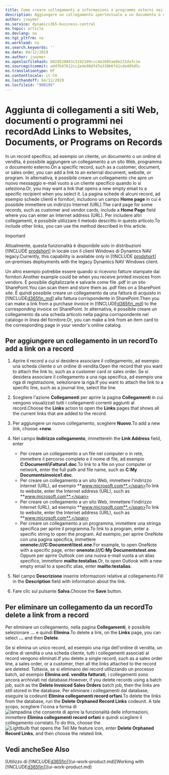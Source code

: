 ```yaml
---
title: Come creare collegamenti a informazioni o programmi esterni nei record | Microsoft Docs
description: Aggiungere un collegamento ipertestuale a un documento o un sito Web in un record specifico, ad esempio, un cliente o un documento.
author: jswymer
ms.service: dynamics365-business-central
ms.topic: article
ms.devlang: na
ms.tgt_pltfrm: na
ms.workload: na
ms.search.keywords: ''
ms.date: 04/12/2019
ms.author: jswymer
ms.openlocfilehash: 602d520043c5192109ccc4e2605ae0e231dafc1e
ms.sourcegitcommit: addfb47612cc2e4e98dfd7e338b6f41cde405d5c
ms.translationtype: HT
ms.contentlocale: it-CH
ms.lasthandoff: 04/12/2019
ms.locfileid: "990195"
---
```

# <a name="add-links-to-websites-documents-or-programs-on-records"></a><span data-ttu-id="9c351-103">Aggiunta di collegamenti a siti Web, documenti o programmi nei record</span><span class="sxs-lookup"><span data-stu-id="9c351-103">Add Links to Websites, Documents, or Programs on Records</span></span>
<span data-ttu-id="9c351-104">In un record specifico, ad esempio un cliente, un documento o un ordine di vendita, è possibile aggiungere un collegamento a un sito Web, programma o documento esterno.</span><span class="sxs-lookup"><span data-stu-id="9c351-104">On a specific record, such as a customer, document, or sales order, you can add a link to an external document, website, or program.</span></span> <span data-ttu-id="9c351-105">In alternativa, è possibile creare un collegamento che apre un nuovo messaggio e-mail vuoto a un cliente specifico quando lo si seleziona.</span><span class="sxs-lookup"><span data-stu-id="9c351-105">Or, you may want a link that opens a new empty email to a specific recipient when you select it.</span></span> <span data-ttu-id="9c351-106">La pagina schede di alcuni record, ad esempio schede clienti e fornitori, includono un campo **Home page** in cui è possibile immettere un indirizzo Internet (URL).</span><span class="sxs-lookup"><span data-stu-id="9c351-106">The card page for some records, such as customer and vendor cards, include a **Home Page** field where you can enter an Internet address (URL).</span></span> <span data-ttu-id="9c351-107">Per includere altri collegamenti, è possibile utilizzare il metodo descritto in questo articolo.</span><span class="sxs-lookup"><span data-stu-id="9c351-107">To include other links, you can use the method described in this article.</span></span>  

> [!IMPORTANT]
> <span data-ttu-id="9c351-108">Attualmente, questa funzionalità è disponibile solo in distribuzioni [!INCLUDE [prodshort](includes/prodshort.md)] in locale con il client Windows di Dynamics NAV legacy.</span><span class="sxs-lookup"><span data-stu-id="9c351-108">Currently, this capability is available only in [!INCLUDE [prodshort](includes/prodshort.md)] on-premises deployments with the legacy Dynamics NAV Windows client.</span></span>  

<span data-ttu-id="9c351-109">Un altro esempio potrebbe essere quando si ricevono fatture stampate dai fornitori.</span><span class="sxs-lookup"><span data-stu-id="9c351-109">Another example could be when you receive printed invoices from vendors.</span></span> <span data-ttu-id="9c351-110">È possibile digitalizzarle e salvarle come file .pdf in un sito SharePoint.</span><span class="sxs-lookup"><span data-stu-id="9c351-110">You can scan them and store them as .pdf files on a SharePoint site.</span></span> <span data-ttu-id="9c351-111">È quindi possibile creare un collegamento da una fattura di acquisto in [!INCLUDE[d365fin_md](includes/d365fin_md.md)] alla fattura corrispondente in SharePoint.</span><span class="sxs-lookup"><span data-stu-id="9c351-111">Then you can make a link from a purchase invoice in [!INCLUDE[d365fin_md](includes/d365fin_md.md)] to the corresponding invoice on  SharePoint.</span></span> <span data-ttu-id="9c351-112">In alternativa, è possibile creare un collegamento da una scheda articolo nella pagina corrispondente nel catalogo in linea del fornitore.</span><span class="sxs-lookup"><span data-stu-id="9c351-112">Or, you can make a link from an item card to the corresponding page in your vendor's online catalog.</span></span>

## <a name="to-add-a-link-on-a-record"></a><span data-ttu-id="9c351-113">Per aggiungere un collegamento in un record</span><span class="sxs-lookup"><span data-stu-id="9c351-113">To add a link on a record</span></span>   

1.  <span data-ttu-id="9c351-114">Aprire il record a cui si desidera associare il collegamento, ad esempio una scheda cliente o un ordine di vendita.</span><span class="sxs-lookup"><span data-stu-id="9c351-114">Open the record that you want to attach the link to, such as a customer card or sales order.</span></span> <span data-ttu-id="9c351-115">Se si desidera associare il collegamento a una riga specifica, ad esempio una riga di registrazione, selezionare la riga.</span><span class="sxs-lookup"><span data-stu-id="9c351-115">If you want to attach the link to a specific line, such as a journal line, select the line.</span></span>  

2.  <span data-ttu-id="9c351-116">Scegliere l'azione **Collegamenti** per aprire la pagina **Collegamenti** in cui vengono visualizzati tutti i collegamenti correnti aggiunti al record.</span><span class="sxs-lookup"><span data-stu-id="9c351-116">Choose the **Links** action to open the **Links** pages that shows all the current links that are added to the record.</span></span>

3. <span data-ttu-id="9c351-117">Per aggiungere un nuovo collegamento, scegliere **Nuovo**.</span><span class="sxs-lookup"><span data-stu-id="9c351-117">To add a new link, choose **+new**.</span></span>

4.  <span data-ttu-id="9c351-118">Nel campo **Indirizzo collegamento**, immettere</span><span class="sxs-lookup"><span data-stu-id="9c351-118">In the **Link Address** field, enter</span></span>

    -   <span data-ttu-id="9c351-119">Per creare un collegamento a un file nel computer o in rete, immettere il percorso completo e il nome di file, ad esempio **C:Documenti\Fattura1.doc**.</span><span class="sxs-lookup"><span data-stu-id="9c351-119">To link to a file on your computer or network, enter the full path and file name, such as  **C:My Documentsinvoice1.doc**.</span></span>
    -   <span data-ttu-id="9c351-120">Per creare un collegamento a un sito Web, immettere l'indirizzo Internet (URL), ad esempio **www.microsoft.com**.</span><span class="sxs-lookup"><span data-stu-id="9c351-120">To link to website, enter the Internet address (URL), such as **www.microsoft.com**.</span></span>
    -   <span data-ttu-id="9c351-121">Per creare un collegamento a un sito Web, immettere l'indirizzo Internet (URL), ad esempio **www.microsoft.com**.</span><span class="sxs-lookup"><span data-stu-id="9c351-121">To link to website, enter the Internet address (URL), such as **www.microsoft.com**.</span></span>
    -   <span data-ttu-id="9c351-122">Per creare un collegamento a un programma, immettere una stringa specifica per aprire il programma.</span><span class="sxs-lookup"><span data-stu-id="9c351-122">To link to a program, enter a specific string to open the program.</span></span> <span data-ttu-id="9c351-123">Ad esempio, per aprire OneNote con una pagina specifica, immettere **onenote:///C:Documenti\test.one**.</span><span class="sxs-lookup"><span data-stu-id="9c351-123">For example, to open OneNote with a specific page, enter **onenote:///C:My Documentstest.one**.</span></span> <span data-ttu-id="9c351-124">Oppure per aprire Outlook con una nuova e-mail vuota a un alias specifico, immettere **mailto:testalias**.</span><span class="sxs-lookup"><span data-stu-id="9c351-124">Or, to open Outlook with a new empty email to a specific alias, enter **mailto:testalias**.</span></span>  

5.  <span data-ttu-id="9c351-125">Nel campo **Descrizione** inserire informazioni relative al collegamento.</span><span class="sxs-lookup"><span data-stu-id="9c351-125">Fill in the **Description** field with information about the link.</span></span>  

6.  <span data-ttu-id="9c351-126">Fare clic sul pulsante **Salva**.</span><span class="sxs-lookup"><span data-stu-id="9c351-126">Choose the **Save** button.</span></span>  

## <a name="to-delete-a-link-from-a-record"></a><span data-ttu-id="9c351-127">Per eliminare un collegamento da un record</span><span class="sxs-lookup"><span data-stu-id="9c351-127">To delete a link from a record</span></span>  

<span data-ttu-id="9c351-128">Per eliminare un collegamento, nella pagina **Collegamenti**, è possibile selezionare **…** e quindi **Elimina**.</span><span class="sxs-lookup"><span data-stu-id="9c351-128">To delete a link, on the **Links** page, you can select **...** and then **Delete**.</span></span>

<span data-ttu-id="9c351-129">Se si elimina un unico record, ad esempio una riga dell'ordine di vendita, un ordine di vendita o una scheda cliente, tutti i collegamenti associati al record vengono eliminati.</span><span class="sxs-lookup"><span data-stu-id="9c351-129">If you delete a single record, such as a sales order line, a sales order, or a customer, then all the links attached to the record are deleted.</span></span> <span data-ttu-id="9c351-130">Tuttavia, se si eliminano dei record utilizzando un processo batch, ad esempio **Elimina ord. vendita fatturati**, i collegamenti sono ancora archiviati nel database.</span><span class="sxs-lookup"><span data-stu-id="9c351-130">However, if you delete records using a batch job, such as the **Delete Invoiced Sales Orders** batch job, then the links are still stored in the database.</span></span> <span data-ttu-id="9c351-131">Per eliminare i collegamenti dal database, eseguire la codeunit **Elimina collegamenti record orfani**.</span><span class="sxs-lookup"><span data-stu-id="9c351-131">To delete the links from the database, run the **Delete Orphaned Record Links** codeunit.</span></span> <span data-ttu-id="9c351-132">A tale scopo, scegliere l'icona a forma di ![lampadina che consente di aprire la funzionalità delle informazioni](media/ui-search/search_small.png "Informazioni sull'operazione che si desidera eseguire"), immettere **Elimina collegamenti record orfani** e quindi scegliere il collegamento correlato.</span><span class="sxs-lookup"><span data-stu-id="9c351-132">To do this, choose the ![Lightbulb that opens the Tell Me feature](media/ui-search/search_small.png "Tell me what you want to do") icon, enter **Delete Orphaned Record Links**, and then choose the related link.</span></span>   

<!-- ### To run delete orphaned record links  

1.  Choose the ![Lightbulb that opens the Tell Me feature](media/ui-search/search_small.png "Tell me what you want to do") icon, enter **Data Deletion**, and then choose the related link.  

2.  On the **Data Deletion** page, choose **Tasks**, and then choose **Delete Orphaned Record Links**.  -->

## <a name="see-also"></a><span data-ttu-id="9c351-133">Vedi anche</span><span class="sxs-lookup"><span data-stu-id="9c351-133">See Also</span></span>  
<span data-ttu-id="9c351-134">[Utilizzo di [!INCLUDE[d365fin](includes/d365fin_md.md)]](ui-work-product.md)</span><span class="sxs-lookup"><span data-stu-id="9c351-134">[Working with [!INCLUDE[d365fin](includes/d365fin_md.md)]](ui-work-product.md)</span></span>  
